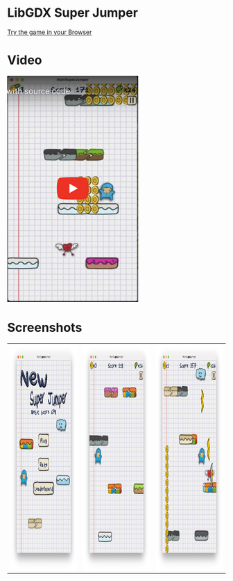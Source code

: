 # LibGDX Super Jumper

[Try the game in your Browser](https://yayo-arellano.github.io/libgdx_games_compilation/libgdx_new_super_jumper)

# Video

<a href="https://youtu.be/P4BAdAz2Mgo"> <img src="screenshots/youtube.png" height="520"/></a>

# Screenshots

|                                                 |                                                 |                                                 |
|-------------------------------------------------|-------------------------------------------------|-------------------------------------------------|
| <img src="screenshots/image1.png" height="520"> | <img src="screenshots/image2.png" height="520"> | <img src="screenshots/image3.png" height="520"> |


